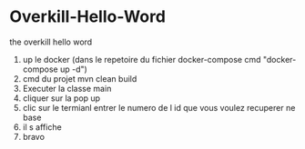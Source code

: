 # Overkill-Hello-Word
the overkill hello word 


1. up le docker (dans le repetoire du fichier docker-compose cmd "docker-compose up -d")
2. cmd du projet mvn clean build
3. Executer la classe main
4. cliquer sur la pop up
5. clic sur le termianl entrer le numero de l id que vous voulez recuperer ne base 
6. il s affiche 
7. bravo 
